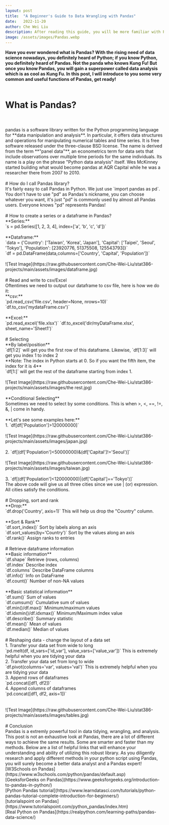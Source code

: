 ```yaml
---
layout: post
title:  "A Beginner's Guide to Data Wrangling with Pandas"
date:   2022-11-20
author: Che Wei Liu
description: After reading this guide, you will be more familiar with Pandas Basics 
image: /assets/images/Pandas.webp
---
```


**Have you ever wondered what is Pandas? With the rising need of data science nowadays, you definitely heard of Python; if you know Python, you definitely heard of Pandas. Not the panda who knows Kung Fu! But once you know Pandas, you will gain a superpower called data analysis which is as cool as Kung Fu. In this post, I will introduce to you some very common and useful functions of Pandas, get ready!**  
<br>
# What is Pandas?
<br>
<br>
pandas is a software library written for the Python programming language for **data manipulation and analysis**. In particular, it offers data structures and operations for manipulating numerical tables and time series. It is free software released under the three-clause BSD license. The name is derived from the term **"panel data"**, an econometrics term for data sets that include observations over multiple time periods for the same individuals. Its name is a play on the phrase "Python data analysis" itself. Wes McKinney started building what would become pandas at AQR Capital while he was a researcher there from 2007 to 2010.
<br>
<br>
# How do I call Pandas library?
<br>
It's fairly easy to call Pandas in Python. We just use `import pandas as pd`. You don't have to use "pd" as Pandas's nickname, you can choose whatever you want, it's just "pd" is commonly used by almost all Pandas users. Everyone knows "pd" represents Pandas!
<br>
<br>
# How to create a series or a dataframe in Pandas?
<br>
**Series:**<br>
`s = pd.Series([1, 2, 3, 4],  index=['a',  'b',  'c',  'd'])`<br><br>
**Dataframe:**<br>
`data = {'Country': ['Taiwan',  'Korea',  'Japan'], 'Capital': ['Taipei',  'Seoul',  'Tokyo'], 'Population': [23920776, 51375508, 125543793]}`
<br>
`df = pd.DataFrame(data,columns=['Country',  'Capital',  'Population'])`
<br>
<br>
![Test Image](https://raw.githubusercontent.com/Che-Wei-Liu/stat386-projects/main/assets/images/dataframe.jpg)
<br>
<br>
# Read and write to csv/Excel
<br>
Oftentimes we need to output our dataframe to csv file, here is how we do it:
<br>
**csv:**<br>
`pd.read_csv('file.csv', header=None, nrows=10)`<br>
`df.to_csv('mydataFrame.csv')`
<br>
<br>
**Excel:**<br>
`pd.read_excel('file.xlsx')`
`df.to_excel('dir/myDataFrame.xlsx',  sheet_name='Sheet1')`
<br>
<br>
# Selecting
<br>
**By label/position**<br>
`df[1:2]` will get you the first row of this dataframe. Likewise, `df[1:3]` will get you index 1 to index 2<br>
**Note: The index in Python starts at 0. So if you want the fifth item, the index for it is 4**
<br>
`df[1:]` will get the rest of the dataframe starting from index 1.
<br><br>
![Test Image](https://raw.githubusercontent.com/Che-Wei-Liu/stat386-projects/main/assets/images/the rest.jpg)
<br>
<br>
**Conditional Selecting**
<br>
Sometimes we need to select by some conditions. This is when >, <, ==, !=, &, | come in handy.</ul>
<br><br>
**Let's see some examples here:**
<br>
1. `df[df['Population']>120000000]`
<br><br>
![Test Image](https://raw.githubusercontent.com/Che-Wei-Liu/stat386-projects/main/assets/images/japan.jpg)
<br><br>
2. `df[(df['Population']<50000000)&(df['Capital']!='Seoul')]`
<br><br>
![Test Image](https://raw.githubusercontent.com/Che-Wei-Liu/stat386-projects/main/assets/images/taiwan.jpg)
<br><br>
3. `df[(df['Population']<120000000)|(df['Capital']=='Tokyo')]`<br>
The above code will give us all three cities since we use | (or) expression. All cities satisfy the conditions.</ul>
<br><br>
# Dropping, sort and rank
<br>
**Drop:**<br>
`df.drop('Country', axis=1)` This will help us drop the "Country" column.<br><br>
**Sort & Rank**<br>
`df.sort_index()` Sort by labels along an axis<br>
`df.sort_values(by='Country')` Sort by the values along an axis<br>
`df.rank()` Assign ranks to entries<br>
<br>
# Retrieve dataframe information<br>
**Basic information**<br>
`df.shape` Retrieve (rows, columns)<br>
`df.index` Describe index<br>
`df.columns` Describe DataFrame columns<br>
`df.info()` Info on DataFrame<br>
`df.count()` Number of non-NA values<br>
<br>
**Basic statistical information**<br>
`df.sum()` Sum of values<br>
`df.cumsum()` Cumulative sum of values<br>
`df.min()/df.max()` Minimum/maximum values<br>
`df.idxmin()/df.idxmax()` Minimum/Maximum index value<br>
`df.describe()` Summary statistic<br>
`df.mean()` Mean of values<br>
`df.median()` Median of values<br> 
<br>
# Reshaping data - change the layout of a data set
<br>
1. Transfer your data set from wide to long<br>
`pd.melt(df, id_vars=['id_var'], value_vars=['value_var'])` This is extremely helpful when you are tidying your data<br>
2. Transfer your data set from long to wide<br>
`df.pivot(columns='var', values='val')` This is extremely helpful when you are tidying your data<br>
3. Append rows of dataframes<br>
`pd.concat([df1, df2])`<br>
4. Append columns of dataframes<br>
`pd.concat([df1, df2, axis=1])`<br></ul>
<br><br>
![Test Image](https://raw.githubusercontent.com/Che-Wei-Liu/stat386-projects/main/assets/images/tables.jpg)
<br><br>
# Conclusion<br>
Pandas is a extremly powerful tool in data tidying, wrangling, and analysis. This post is not an exhaustive look at Pandas, there are a lot of different ways to achieve the same results. Some are smarter and faster than my methods. Below are a list of helpful links that will enhance your understanding and ability of utilizing this robust library. As you diligently research and apply different methods in your python script using Pandas, you will surely become a better data analyst and a Pandas expert!<br>
[W3Schools on Pandas](https://www.w3schools.com/python/pandas/default.asp)<br>
[GeeksforGeeks on Pandas](https://www.geeksforgeeks.org/introduction-to-pandas-in-python/)<br>
[Python Pandas tutorial](https://www.learndatasci.com/tutorials/python-pandas-tutorial-complete-introduction-for-beginners/)<br>
[tutorialspoint on Pandas](https://www.tutorialspoint.com/python_pandas/index.htm)<br>
[Real Python on Pandas](https://realpython.com/learning-paths/pandas-data-science/)<br>

